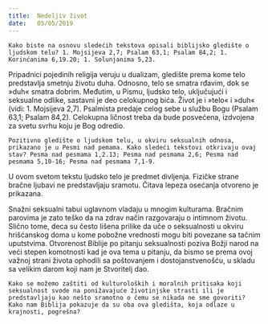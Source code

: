 ```yaml
---
title:  Nedeljiv život
date:   05/05/2019
---
```


`Kako biste na osnovu sledećih tekstova opisali biblijsko gledište o ljudskom telu? 1. Mojsijeva 2,7; Psalam 63,1; Psalam 84,2; 1. Korinćanima 6,19.20; 1. Solunjanima 5,23.`

Pripadnici pojedinih religija veruju u dualizam, gledište prema kome telo predstavlja smetnju životu duha. Odnosno, telo se smatra rđavim, dok se »duh« smatra dobrim. Međutim, u Pismu, ljudsko telo, uključujući i seksualne odlike, sastavni je deo celokupnog bića. Život je i »telo« i »duh« (vidi: 1. Mojsijeva 2,7). Psalmista predaje celog sebe u službu Bogu (Psalam 63,1; Psalam 84,2). Celokupna ličnost treba da bude posvećena, izdvojena za svetu svrhu koju je Bog odredio.

`Pozitivno gledište o ljudskom telu, u okviru seksualnih odnosa, prikazano je u Pesmi nad pemama. Kako sledeći tekstovi otkrivaju ovaj stav? Pesma nad pesmama 1,2.13; Pesma nad pesmama 2,6; Pesma nad pesmama 5,10-16; Pesma nad pesmama 7,1-9.`

U ovom svetom tekstu ljudsko telo je predmet divljenja. Fizičke strane bračne ljubavi ne predstavljaju sramotu. Čitava lepeza osećanja otvoreno je prikazana.

Snažni seksualni tabui uglavnom vladaju u mnogim kulturama. Bračnim parovima je zato teško da na zdrav način razgovaraju o intimnom životu. Slično tome, deca su često lišena prilike da uče o seksualnosti u okviru hrišćanskog doma u kome pobožne vredno­sti mogu biti povezane sa tačnim uputstvima. Otvorenost Biblije po pitanju seksualnosti poziva Božji narod na veći stepen komotnosti kad je ova tema u pitanju, da bismo se prema ovoj važnoj strani života ophodili sa poštovanjem i dostojanstvenošću, u skladu sa velikim darom koji nam je Stvoritelj dao.

`Kako se možemo zaštiti od kulturoloških i moralnih pritisaka koji seksualnost svode na ponižavajuće životinjske strasti ili je predstavljaju kao nešto sramotno o čemu se nikada ne sme govoriti? Kako nam Biblija pokazuje da su oba ova gledišta, koja odlaze u krajnosti, pogrešna? `
